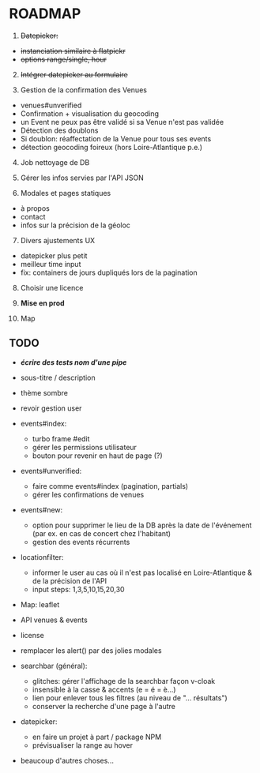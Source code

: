 # ROADMAP

1. ~~Datepicker:~~
  - ~~instanciation similaire à flatpickr~~
  - ~~options range/single, hour~~

2. ~~Intégrer datepicker au formulaire~~

3. Gestion de la confirmation des Venues
  - venues#unverified
  - Confirmation + visualisation du geocoding
  - un Event ne peux pas être validé si sa Venue n'est pas validée
  - Détection des doublons
  - Si doublon: réaffectation de la Venue pour tous ses events
  - détection geocoding foireux (hors Loire-Atlantique p.e.)

4. Job nettoyage de DB

5. Gérer les infos servies par l'API JSON

6. Modales et pages statiques
  - à propos
  - contact
  - infos sur la précision de la géoloc

7. Divers ajustements UX
  - datepicker plus petit
  - meilleur time input
  - fix: containers de jours dupliqués lors de la pagination

8. Choisir une licence

9. **Mise en prod**

10. Map

## TODO

- ***écrire des tests nom d'une pipe***

- sous-titre / description

- thème sombre

- revoir gestion user

- events#index:
  - turbo frame \#edit
  - gérer les permissions utilisateur
  - bouton pour revenir en haut de page (?)

- events#unverified:
  - faire comme events#index (pagination, partials)
  - gérer les confirmations de venues

- events#new:
  - option pour supprimer le lieu de la DB après la date de l'événement (par ex. en cas de concert chez l'habitant)
  - gestion des events récurrents

- locationfilter:
  - informer le user au cas où il n'est pas localisé en Loire-Atlantique & de la précision de l'API
  - input steps: 1,3,5,10,15,20,30

- Map: leaflet

- API venues & events

- license

- remplacer les alert() par des jolies modales

- searchbar (général):
  - glitches: gérer l'affichage de la searchbar façon v-cloak
  - insensible à la casse & accents (e = é = è...)
  - lien pour enlever tous les filtres (au niveau de "... résultats")
  - conserver la recherche d'une page à l'autre

- datepicker:
  - en faire un projet à part / package NPM
  - prévisualiser la range au hover

- beaucoup d'autres choses...
